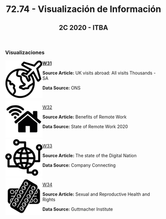 <h1 align="center">72.74 - Visualización de Información</h1>
<h2 align="center">2C 2020 - ITBA</h2>
<br>
<h3>Visualizaciones</h3>
<img align="left" src="./w31_logo.png" width=120>

<a href="https://public.tableau.com/views/makeovermondayw31/Dashboard1?:language=es&:display_count=y&:origin=viz_share_link"><b>W31</b></a>  
<p><b>Source Article:</b> UK visits abroad: All visits Thousands - SA</p>
<p><b>Data Source:</b> ONS</p>

<br>

<img align="left" src="./w32_logo.png" width=120>

<a href="https://public.tableau.com/views/makeovermondayw32/Dashboard?:language=es&:display_count=y&:origin=viz_share_link">W32</a>  
<p><b>Source Article:</b> Benefits of Remote Work</p>
<p><b>Data Source:</b> State of Remote Work 2020</p>

<br>

<img align="left" src="./w33_logo.png" width=120>

<a href="https://public.tableau.com/views/makeovermondayw33/Dashboard?:language=es&:display_count=y&:origin=viz_share_link">W33</a>  
<p><b>Source Article:</b> The state of the Digital Nation</p>
<p><b>Data Source:</b> Company Connecting</p>

<br>

<img align="left" src="./w34_logo.png" width=120>

<a href="https://public.tableau.com/views/makeovermondayw31/Dashboard1?:language=es&:display_count=y&:origin=viz_share_link">W34</a>  
<p><b>Source Article:</b> Sexual and Reproductive Health and Rights</p>
<p><b>Data Source:</b> Guttmacher Institute</p>
